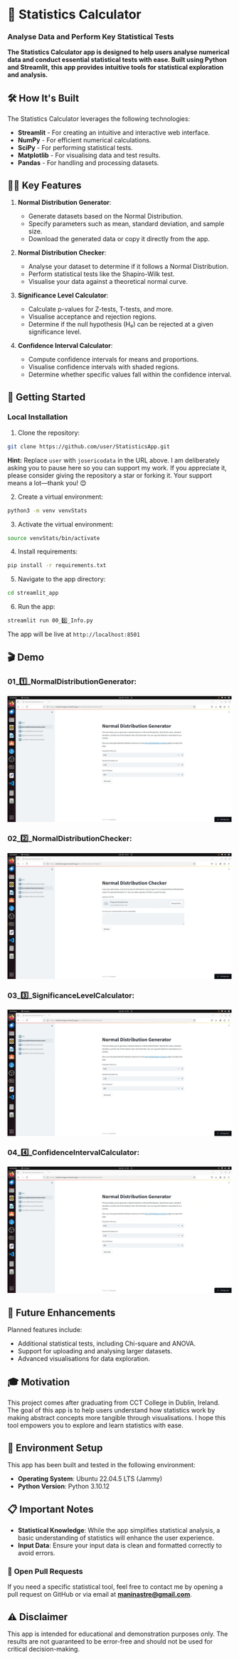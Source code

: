 # 🧮 **Statistics Calculator**
### **Analyse Data and Perform Key Statistical Tests**

**The Statistics Calculator app is designed to help users analyse numerical data and conduct essential statistical tests with ease. Built using Python and Streamlit, this app provides intuitive tools for statistical exploration and analysis.**

## 🛠️ **How It's Built**

The Statistics Calculator leverages the following technologies:

- **Streamlit** - For creating an intuitive and interactive web interface.
- **NumPy** - For efficient numerical calculations.
- **SciPy** - For performing statistical tests.
- **Matplotlib** - For visualising data and test results.
- **Pandas** - For handling and processing datasets.

## 🧑‍💻 **Key Features**

1. **Normal Distribution Generator**:
   - Generate datasets based on the Normal Distribution.
   - Specify parameters such as mean, standard deviation, and sample size.
   - Download the generated data or copy it directly from the app.

2. **Normal Distribution Checker**:
   - Analyse your dataset to determine if it follows a Normal Distribution.
   - Perform statistical tests like the Shapiro-Wilk test.
   - Visualise your data against a theoretical normal curve.

3. **Significance Level Calculator**:
   - Calculate p-values for Z-tests, T-tests, and more.
   - Visualise acceptance and rejection regions.
   - Determine if the null hypothesis (H₀) can be rejected at a given significance level.

4. **Confidence Interval Calculator**:
   - Compute confidence intervals for means and proportions.
   - Visualise confidence intervals with shaded regions.
   - Determine whether specific values fall within the confidence interval.

## 🚀 **Getting Started**

### **Local Installation**

1. Clone the repository:
```bash
git clone https://github.com/user/StatisticsApp.git
```
**Hint:** Replace `user` with `josericodata` in the URL above. I am deliberately asking you to pause here so you can support my work. If you appreciate it, please consider giving the repository a star or forking it. Your support means a lot—thank you! 😊

2. Create a virtual environment:
```bash
python3 -m venv venvStats
```

3. Activate the virtual environment:
```bash
source venvStats/bin/activate
```

4. Install requirements:
```bash
pip install -r requirements.txt
```

5. Navigate to the app directory:
```bash
cd streamlit_app
```

6. Run the app:
```bash
streamlit run 00_0️⃣_Info.py
```

The app will be live at ```http://localhost:8501```

## 🎬 **Demo**
  
### 01_1️⃣_NormalDistributionGenerator:
![NormalDistributionGenerator](https://raw.githubusercontent.com/josericodata/StatisticsApp/main/streamlit_app/assets/gifs/NormalDistributionGenerator.gif)

### 02_2️⃣_NormalDistributionChecker:
![NormalDistributionGenerator](https://raw.githubusercontent.com/josericodata/StatisticsApp/main/streamlit_app/assets/gifs/NormalDistributionChecker.gif)

### 03_3️⃣_SignificanceLevelCalculator:
![NormalDistributionGenerator](https://raw.githubusercontent.com/josericodata/StatisticsApp/main/streamlit_app/assets/gifs/NormalDistributionGenerator.gif)

### 04_4️⃣_ConfidenceIntervalCalculator:
![NormalDistributionGenerator](https://raw.githubusercontent.com/josericodata/StatisticsApp/main/streamlit_app/assets/gifs/NormalDistributionGenerator.gif)

## 🔮 **Future Enhancements**

Planned features include:

- Additional statistical tests, including Chi-square and ANOVA.
- Support for uploading and analysing larger datasets.
- Advanced visualisations for data exploration.

## 🎓 **Motivation**

This project comes after graduating from CCT College in Dublin, Ireland. The goal of this app is to help users understand how statistics work by making abstract concepts more tangible through visualisations. I hope this tool empowers you to explore and learn statistics with ease.

## 🔧 **Environment Setup**

This app has been built and tested in the following environment:

- **Operating System**: Ubuntu 22.04.5 LTS (Jammy)
- **Python Version**: Python 3.10.12

## 📋 **Important Notes**

- **Statistical Knowledge**: While the app simplifies statistical analysis, a basic understanding of statistics will enhance the user experience.
- **Input Data**: Ensure your input data is clean and formatted correctly to avoid errors.

### 🤝 **Open Pull Requests**
If you need a specific statistical tool, feel free to contact me by opening a pull request on GitHub or via email at **maninastre@gmail.com**.

## ⚠️ **Disclaimer**

This app is intended for educational and demonstration purposes only. The results are not guaranteed to be error-free and should not be used for critical decision-making.
